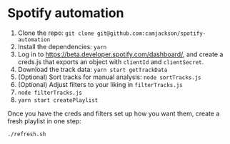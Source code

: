 # Spotify automation

1. Clone the repo: `git clone git@github.com:camjackson/spotify-automation`
2. Install the dependencies: `yarn`
3. Log in to https://beta.developer.spotify.com/dashboard/, and create a creds.js that exports an object with `clientId` and `clientSecret`.
4. Download the track data: `yarn start getTrackData`
5. (Optional) Sort tracks for manual analysis: `node sortTracks.js`
6. (Optional) Adjust filters to your liking in `filterTracks.js`
7. `node filterTracks.js`
8. `yarn start createPlaylist`

Once you have the creds and filters set up how you want them, create a fresh playlist in one step:
```sh
./refresh.sh
```
